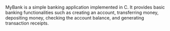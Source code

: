 MyBank is a simple banking application implemented in C. It provides basic banking functionalities such as creating an account, transferring money, depositing money, checking the account balance, and generating transaction receipts.
